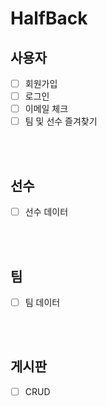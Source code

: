 # HalfBack

## 사용자

- [ ] 회원가입
- [ ] 로그인
- [ ] 이메일 체크
- [ ] 팀 및 선수 즐겨찾기

<br />
<br />

## 선수

- [ ] 선수 데이터

<br />
<br />

## 팀

- [ ] 팀 데이터

<br />
<br />

## 게시판

- [ ] CRUD
